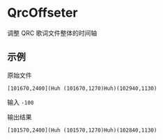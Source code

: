 # QrcOffseter  
调整 QRC 歌词文件整体的时间轴  

## 示例  
原始文件  

`[101670,2400](Huh (101670,1270)Huh)(102940,1130)`  
  
输入 `-100`

输出结果

`[101570,2400](Huh (101570,1270)Huh)(102840,1130)`